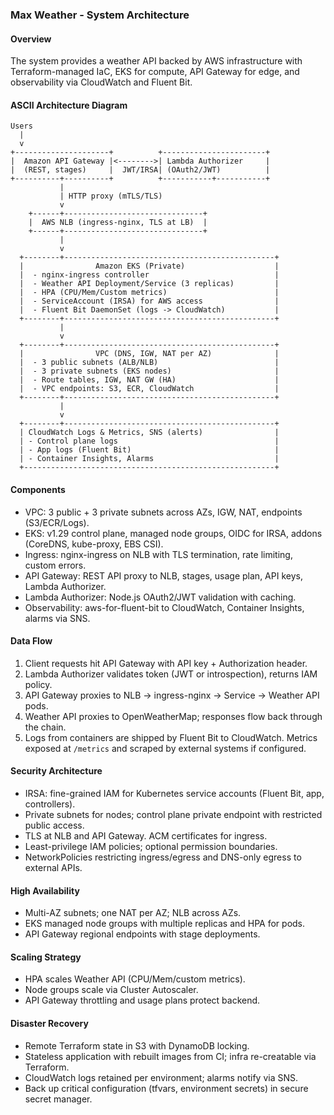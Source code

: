 ### Max Weather - System Architecture

#### Overview
The system provides a weather API backed by AWS infrastructure with Terraform-managed IaC, EKS for compute, API Gateway for edge, and observability via CloudWatch and Fluent Bit.

#### ASCII Architecture Diagram
```
Users
  |
  v
+---------------------+          +-----------------------+
|  Amazon API Gateway |<-------->| Lambda Authorizer     |
|  (REST, stages)     |  JWT/IRSA| (OAuth2/JWT)          |
+----------+----------+          +-----------+-----------+
           |                                   
           | HTTP proxy (mTLS/TLS)
           v
    +------+-------------------------------+
    |  AWS NLB (ingress-nginx, TLS at LB)  |
    +------+-------------------------------+
           |
           v
  +--------+-----------------------------------------------+
  |                Amazon EKS (Private)                    |
  |  - nginx-ingress controller                            |
  |  - Weather API Deployment/Service (3 replicas)         |
  |  - HPA (CPU/Mem/Custom metrics)                        |
  |  - ServiceAccount (IRSA) for AWS access                |
  |  - Fluent Bit DaemonSet (logs -> CloudWatch)           |
  +--------+-----------------------------------------------+
           |
           v
  +--------+-----------------------------------------------+
  |                VPC (DNS, IGW, NAT per AZ)              |
  |  - 3 public subnets (ALB/NLB)                          |
  |  - 3 private subnets (EKS nodes)                       |
  |  - Route tables, IGW, NAT GW (HA)                      |
  |  - VPC endpoints: S3, ECR, CloudWatch                  |
  +--------+-----------------------------------------------+
           |
           v
  +--------+-----------------------------------------------+
  | CloudWatch Logs & Metrics, SNS (alerts)                |
  | - Control plane logs                                   |
  | - App logs (Fluent Bit)                                |
  | - Container Insights, Alarms                           |
  +--------------------------------------------------------+
```

#### Components
- VPC: 3 public + 3 private subnets across AZs, IGW, NAT, endpoints (S3/ECR/Logs).
- EKS: v1.29 control plane, managed node groups, OIDC for IRSA, addons (CoreDNS, kube-proxy, EBS CSI).
- Ingress: nginx-ingress on NLB with TLS termination, rate limiting, custom errors.
- API Gateway: REST API proxy to NLB, stages, usage plan, API keys, Lambda Authorizer.
- Lambda Authorizer: Node.js OAuth2/JWT validation with caching.
- Observability: aws-for-fluent-bit to CloudWatch, Container Insights, alarms via SNS.

#### Data Flow
1. Client requests hit API Gateway with API key + Authorization header.
2. Lambda Authorizer validates token (JWT or introspection), returns IAM policy.
3. API Gateway proxies to NLB → ingress-nginx → Service → Weather API pods.
4. Weather API proxies to OpenWeatherMap; responses flow back through the chain.
5. Logs from containers are shipped by Fluent Bit to CloudWatch. Metrics exposed at `/metrics` and scraped by external systems if configured.

#### Security Architecture
- IRSA: fine-grained IAM for Kubernetes service accounts (Fluent Bit, app, controllers).
- Private subnets for nodes; control plane private endpoint with restricted public access.
- TLS at NLB and API Gateway. ACM certificates for ingress.
- Least-privilege IAM policies; optional permission boundaries.
- NetworkPolicies restricting ingress/egress and DNS-only egress to external APIs.

#### High Availability
- Multi-AZ subnets; one NAT per AZ; NLB across AZs.
- EKS managed node groups with multiple replicas and HPA for pods.
- API Gateway regional endpoints with stage deployments.

#### Scaling Strategy
- HPA scales Weather API (CPU/Mem/custom metrics).
- Node groups scale via Cluster Autoscaler.
- API Gateway throttling and usage plans protect backend.

#### Disaster Recovery
- Remote Terraform state in S3 with DynamoDB locking.
- Stateless application with rebuilt images from CI; infra re-creatable via Terraform.
- CloudWatch logs retained per environment; alarms notify via SNS.
- Back up critical configuration (tfvars, environment secrets) in secure secret manager.

